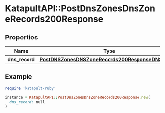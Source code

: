 # KatapultAPI::PostDnsZonesDnsZoneRecords200Response

## Properties

| Name | Type | Description | Notes |
| ---- | ---- | ----------- | ----- |
| **dns_record** | [**PostDNSZonesDNSZoneRecords200ResponseDNSRecord**](PostDNSZonesDNSZoneRecords200ResponseDNSRecord.md) |  |  |

## Example

```ruby
require 'katapult-ruby'

instance = KatapultAPI::PostDnsZonesDnsZoneRecords200Response.new(
  dns_record: null
)
```


